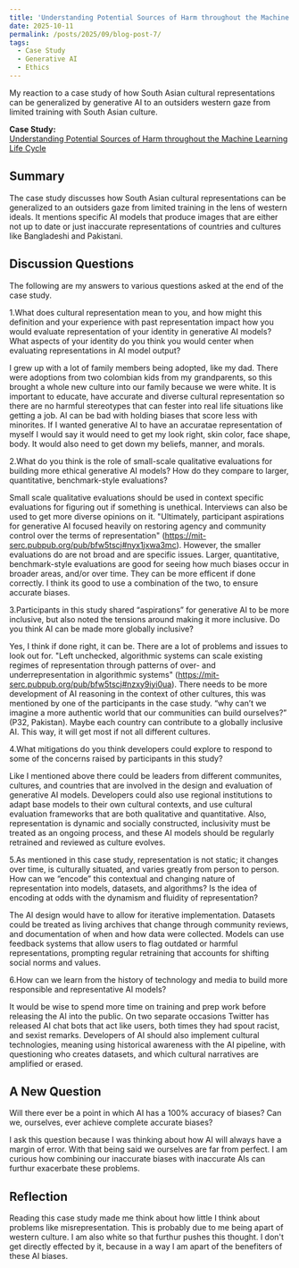 ```yaml
---
title: 'Understanding Potential Sources of Harm throughout the Machine Learning Life Cycle'
date: 2025-10-11
permalink: /posts/2025/09/blog-post-7/
tags:
  - Case Study
  - Generative AI
  - Ethics
---
```


My reaction to a case study of how South Asian cultural representations can be generalized by generative AI to an outsiders western gaze from limited training with South Asian culture.

**Case Study:**  
[Understanding Potential Sources of Harm throughout the Machine Learning Life Cycle](https://mit-serc.pubpub.org/pub/potential-sources-of-harm-throughout-the-machine-learning-life-cycle/release/2)

Summary
---
The case study discusses how South Asian cultural representations can be generalized to an outsiders gaze from limited training in the lens of western ideals. It mentions specific AI models that produce images that are either not up to date or just inaccurate representations of countries and cultures like Bangladeshi and Pakistani.


Discussion Questions
---
The following are my answers to various questions asked at the end of the case study.

1.What does cultural representation mean to you, and how might this definition and your experience with past representation impact how you would evaluate representation of your identity in generative AI models? What aspects of your identity do you think you would center when evaluating representations in AI model output?

I grew up with a lot of family members being adopted, like my dad. There were adoptions from two colombian kids from my grandparents, so this brought a whole new culture into our family because we were white. It is important to educate, have accurate and diverse cultural representation so there are no harmful stereotypes that can fester into real life situations like getting a job. AI can be bad with holding biases that score less with minorites. If I wanted generative AI to have an accuratae representation of myself I would say it would need to get my look right, skin color, face shape, body. It would also need to get down my beliefs, manner, and morals.

2.What do you think is the role of small-scale qualitative evaluations for building more ethical generative AI models? How do they compare to larger, quantitative, benchmark-style evaluations?

Small scale qualitative evaluations should be used in context specific evaluations for figuring out if something is unethical. Interviews can also be used to get more diverse opinions on it. "Ultimately, participant aspirations for generative AI focused heavily on restoring agency and community control over the terms of representation" (https://mit-serc.pubpub.org/pub/bfw5tscj#nyx1jxwa3mc). However, the smaller evaluations do are not broad and are specific issues. Larger, quantitative, benchmark-style evaluations are good for seeing how much biases occur in broader areas, and/or over time. They can be more efficent if done correctly. I think its good to use a combination of the two, to ensure accurate biases.

3.Participants in this study shared “aspirations” for generative AI to be more inclusive, but also noted the tensions around making it more inclusive. Do you think AI can be made more globally inclusive?

Yes, I think if done right, it can be. There are a lot of problems and issues to look out for. "Left unchecked, algorithmic systems can scale existing regimes of representation through patterns of over- and underrepresentation in algorithmic systems" (https://mit-serc.pubpub.org/pub/bfw5tscj#nzxy9iyi0ua). There needs to be more development of AI reasoning in the context of other cultures, this was mentioned by one of the participants in the case study. “why can’t we imagine a more authentic world that our communities can build ourselves?” (P32, Pakistan). Maybe each country can contribute to a globally inclusive AI. This way, it will get most if not all different cultures.

4.What mitigations do you think developers could explore to respond to some of the concerns raised by participants in this study?

Like I mentioned above there could be leaders from different communites, cultures, and countries that are involved in the design and evaluation of generative AI models. Developers could also use regional institutions to adapt base models to their own cultural contexts, and use cultural evaluation frameworks that are both qualitative and quantitative. Also, representation is dynamic and socially constructed, inclusivity must be treated as an ongoing process, and these AI models should be regularly retrained and reviewed as culture evolves.

5.As mentioned in this case study, representation is not static; it changes over time, is culturally situated, and varies greatly from person to person. How can we “encode” this contextual and changing nature of representation into models, datasets, and algorithms? Is the idea of encoding at odds with the dynamism and fluidity of representation?

The AI design would have to allow for iterative implementation. Datasets could be treated as living archives that change through community reviews, and documentation of when and how data were collected. Models can use feedback systems that allow users to flag outdated or harmful representations, prompting regular retraining that accounts for shifting social norms and values.

6.How can we learn from the history of technology and media to build more responsible and representative AI models?

It would be wise to spend more time on training and prep work before releasing the AI into the public. On two separate occasions Twitter has released AI chat bots that act like users, both times they had spout racist, and sexist remarks. Developers of AI should also implement cultural technologies, meaning using historical awareness with the AI pipeline, with questioning who creates datasets, and which cultural narratives are amplified or erased.

A New Question
---

Will there ever be a point in which AI has a 100% accuracy of biases? Can we, ourselves, ever achieve complete accurate biases?

I ask this question because I was thinking about how AI will always have a margin of error. With that being said we ourselves are far from perfect. I am curious how combining our inaccurate biases with inaccurate AIs can furthur exacerbate these problems. 

Reflection
---

Reading this case study made me think about how little I think about problems like misrepresentation. This is probably due to me being apart of western culture. I am also white so that furthur pushes this thought. I don't get directly effected by it, because in a way I am apart of the benefiters of these AI biases. 